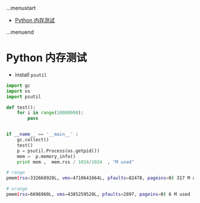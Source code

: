 ...menustart

- [Python 内存测试](#9188973c8c1616026f7ac7774fbd8e52)

...menuend


<h2 id="9188973c8c1616026f7ac7774fbd8e52"></h2>


# Python 内存测试

 - install `psutil`

```python
import gc 
import os 
import psutil

def test(): 
    for i in range(10000000):
        pass


if __name__ == '__main__' :
    gc.collect()
    test()
    p = psutil.Process(os.getpid())
    mem =  p.memory_info() 
    print mem ,  mem.rss / 1024/1024  , "M used"
```

```bash
# range
pmem(rss=332668928L, vms=4710641664L, pfaults=82478, pageins=0) 317 M used

# xrange
pmem(rss=6696960L, vms=4385259520L, pfaults=2897, pageins=0) 6 M used
```



